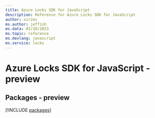 ```yaml
---
title: Azure Locks SDK for JavaScript
description: Reference for Azure Locks SDK for JavaScript
author: xirzec
ms.author: jeffish
ms.data: 03/20/2023
ms.topic: reference
ms.devlang: javascript
ms.service: locks
---
```

# Azure Locks SDK for JavaScript - preview
## Packages - preview
[!INCLUDE [packages](locks-index.md)]